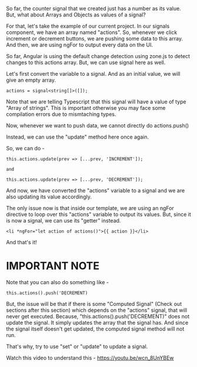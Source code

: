 So far, the counter signal that we created just has a number as its value. But, what about Arrays and Objects as values of a signal?

For that, let's take the example of our current project. In our signals component, we have an array named "actions". So, whenever we click increment or decrement buttons, we are pushing some data to this array. And then, we are using ngFor to output every data on the UI.

So far, Angular is using the default change detection using zone.js to detect changes to this actions array. But, we can use signal here as well.

Let's first convert the variable to a signal. And as an initial value, we will give an empty array.

    actions = signal<string[]>([]);

Note that we are telling Typescript that this signal will have a value of type "Array of strings". This is important otherwise you may face some compilation errors due to mismtaching types.

Now, whenever we want to push data, we cannot directly do actions.push()

Instead, we can use the "update" method here once again. 

So, we can do -

    this.actions.update(prev => [...prev, 'INCREMENT']);

    and 

    this.actions.update(prev => [...prev, 'DECREMENT']);

And now, we have converted the "actions" variable to a signal and we are also updating its value accordingly. 

The only issue now is that inside our template, we are using an ngFor directive to loop over this "actions" variable to output its values. But, since it is now a signal, we can use its "getter" instead.

    <li *ngFor="let action of actions()">{{ action }}</li>

And that's it!

# IMPORTANT NOTE

Note that you can also do something like - 

    this.actions().push('DECREMENT)

But, the issue will be that if there is some "Computed Signal" (Check out sections after this section) which depends on the "actions" signal, that will never get executed. Because, "this.actions().push('DECREMENT)" does not update the signal. It simply updates the array that the signal has. And since the signal itself doesn't get updated, the computed signal method will not run.

That's why, try to use "set" or "update" to update a signal.

Watch this video to understand this - https://youtu.be/wcn_8UnYBEw




